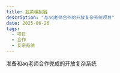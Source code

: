 ```yaml
---
title: 韭菜模拟器
description: "与aq老师合作的开放复杂系统项目"
date: 2025-06-26
tags:
  - 项目
  - 合作
  - 复杂系统
---
```


准备和aq老师合作完成的开放复杂系统